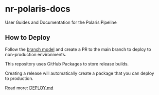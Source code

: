 # nr-polaris-docs

User Guides and Documentation for the Polaris Pipeline

## How to Deploy

Follow the [branch model](CONTRIBUTING.md#branch-model) and create a PR to the main branch to deploy to non-production environments.

This repository uses GitHub Packages to store release builds.

Creating a release will automatically create a package that you can deploy to production.

Read more: [DEPLOY.md](DEPLOY.md)

